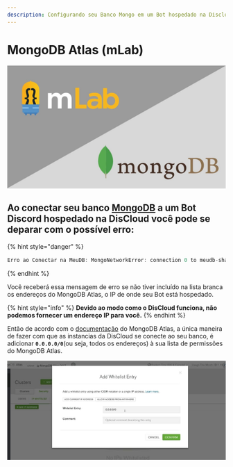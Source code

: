```yaml
---
description: Configurando seu Banco Mongo em um Bot hospedado na Discloud.
---
```


# MongoDB Atlas \(mLab\)

![](../../.gitbook/assets/maxresdefault.jpg)

## Ao conectar seu banco [MongoDB](https://mlab.com/) a um Bot Discord hospedado na DisCloud você pode se deparar com o possível erro:

{% hint style="danger" %}
```javascript
Erro ao Conectar na MeuDB: MongoNetworkError: connection 0 to meudb-shard-00-00-9m7sg.mongodb.net:27017 closed
```
{% endhint %}

Você receberá essa mensagem de erro se não tiver incluído na lista branca os endereços do MongoDB Atlas, o IP de onde seu Bot está hospedado.

{% hint style="info" %}
**Devido ao modo como o DisCloud funciona, não podemos fornecer um endereço IP para você.**
{% endhint %}

Então de acordo com o [documentação](https://docs.atlas.mongodb.com/security-whitelist/) do MongoDB Atlas, a única maneira de fazer com que as instancias da DisCloud se conecte ao seu banco, é adicionar **`0.0.0.0/0`**\(ou seja, todos os endereços\) à sua lista de permissões do MongoDB Atlas.

![](../../.gitbook/assets/capturar%20%283%29.PNG)


